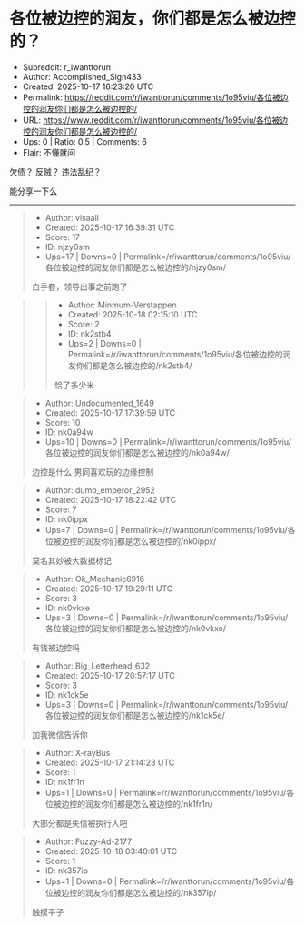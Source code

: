 # 各位被边控的润友，你们都是怎么被边控的？

- Subreddit: r_iwanttorun
- Author: Accomplished_Sign433
- Created: 2025-10-17 16:23:20 UTC
- Permalink: https://reddit.com/r/iwanttorun/comments/1o95viu/各位被边控的润友你们都是怎么被边控的/
- URL: https://www.reddit.com/r/iwanttorun/comments/1o95viu/各位被边控的润友你们都是怎么被边控的/
- Ups: 0 | Ratio: 0.5 | Comments: 6
- Flair: 不懂就问


欠债？ 反贼？ 违法乱纪？

能分享一下么


---

> - Author: visaall
> - Created: 2025-10-17 16:39:31 UTC
> - Score: 17
> - ID: njzy0sm
> - Ups=17 | Downs=0 | Permalink=/r/iwanttorun/comments/1o95viu/各位被边控的润友你们都是怎么被边控的/njzy0sm/
>
> 白手套，领导出事之前跑了

>> - Author: Minmum-Verstappen
>> - Created: 2025-10-18 02:15:10 UTC
>> - Score: 2
>> - ID: nk2stb4
>> - Ups=2 | Downs=0 | Permalink=/r/iwanttorun/comments/1o95viu/各位被边控的润友你们都是怎么被边控的/nk2stb4/
>>
>> 恰了多少米

> - Author: Undocumented_1649
> - Created: 2025-10-17 17:39:59 UTC
> - Score: 10
> - ID: nk0a94w
> - Ups=10 | Downs=0 | Permalink=/r/iwanttorun/comments/1o95viu/各位被边控的润友你们都是怎么被边控的/nk0a94w/
>
> 边控是什么 男同喜欢玩的边缘控制

> - Author: dumb_emperor_2952
> - Created: 2025-10-17 18:22:42 UTC
> - Score: 7
> - ID: nk0ippx
> - Ups=7 | Downs=0 | Permalink=/r/iwanttorun/comments/1o95viu/各位被边控的润友你们都是怎么被边控的/nk0ippx/
>
> 莫名其妙被大数据标记

> - Author: Ok_Mechanic6916
> - Created: 2025-10-17 19:29:11 UTC
> - Score: 3
> - ID: nk0vkxe
> - Ups=3 | Downs=0 | Permalink=/r/iwanttorun/comments/1o95viu/各位被边控的润友你们都是怎么被边控的/nk0vkxe/
>
> 有钱被边控吗

> - Author: Big_Letterhead_632
> - Created: 2025-10-17 20:57:17 UTC
> - Score: 3
> - ID: nk1ck5e
> - Ups=3 | Downs=0 | Permalink=/r/iwanttorun/comments/1o95viu/各位被边控的润友你们都是怎么被边控的/nk1ck5e/
>
> 加我微信告诉你

> - Author: X-rayBus
> - Created: 2025-10-17 21:14:23 UTC
> - Score: 1
> - ID: nk1fr1n
> - Ups=1 | Downs=0 | Permalink=/r/iwanttorun/comments/1o95viu/各位被边控的润友你们都是怎么被边控的/nk1fr1n/
>
> 大部分都是失信被执行人吧

> - Author: Fuzzy-Ad-2177
> - Created: 2025-10-18 03:40:01 UTC
> - Score: 1
> - ID: nk357ip
> - Ups=1 | Downs=0 | Permalink=/r/iwanttorun/comments/1o95viu/各位被边控的润友你们都是怎么被边控的/nk357ip/
>
> 触摸平子
